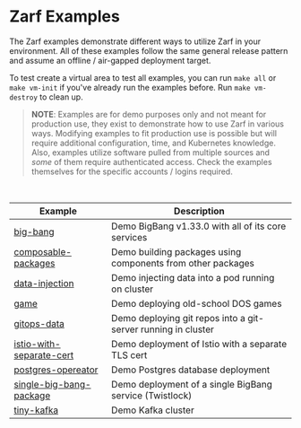 # Zarf Examples

The Zarf examples demonstrate different ways to utilize Zarf in your environment.  All of these examples follow the same general release pattern and assume an offline / air-gapped deployment target.

To test create a virtual area to test all examples, you can run `make all` or `make vm-init` if you've already run the examples before. Run `make vm-destroy` to clean up.

> **NOTE**: Examples are for demo purposes only and not meant for production use, they exist to demonstrate how to use Zarf in various ways. Modifying examples to fit production use is possible but will require additional configuration, time, and Kubernetes knowledge. Also, examples utilize software pulled from multiple sources and _some_ of them require authenticated access. Check the examples themselves for the specific accounts / logins required.


&nbsp;


| Example                                                          |      Description      |
|------------------------------------------------------------------|-------------|
| [big-bang](./big-bang-umbrella/README.md)                        |  Demo BigBang v1.33.0 with all of its core services |
| [composable-packages](./composable-packages/README.md)           |  Demo building packages using components from other packages   |
| [data-injection](./data-injection/README.md)                     |  Demo injecting data into a pod running on cluster  |
| [game](./game/README.md)                                         |  Demo deploying old-school DOS games |
| [gitops-data](./gitops-data/README.md)                           |  Demo deploying git repos into a git-server running in cluster   |
| [istio-with-separate-cert](./istio-with-separate-cert/README.md) |  Demo deployment of Istio with a separate TLS cert |
| [postgres-opereator](./postgres-operator/README.md)              |  Demo Postgres database deployment |
| [single-big-bang-package](./single-big-bang-package/README.md)   |  Demo deployment of a single BigBang service (Twistlock)   |
| [tiny-kafka](./tiny-kafka/README.md)                             |  Demo Kafka cluster  |

